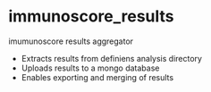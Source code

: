 immunoscore_results
===================

imumunoscore results aggregator

- Extracts results from definiens analysis directory
- Uploads results to a mongo database
- Enables exporting and merging of results
